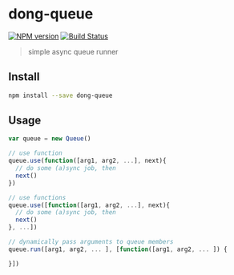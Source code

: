 # dong-queue

[![NPM version](https://img.shields.io/npm/v/dong-queue.svg?style=flat-square)](https://npmjs.org/package/dong-queue)
[![Build Status](https://drone.io/github.com/crossjs/dong-queue/status.png)](https://drone.io/github.com/crossjs/dong-queue/latest)

> simple async queue runner

## Install

```bash
npm install --save dong-queue
```

## Usage

```js
var queue = new Queue()

// use function
queue.use(function([arg1, arg2, ...], next){
  // do some (a)sync job, then
  next()
})

// use functions
queue.use([function([arg1, arg2, ...], next){
  // do some (a)sync job, then
  next()
}, ...])

// dynamically pass arguments to queue members
queue.run([arg1, arg2, ... ], [function([arg1, arg2, ... ]) {

}])
```
